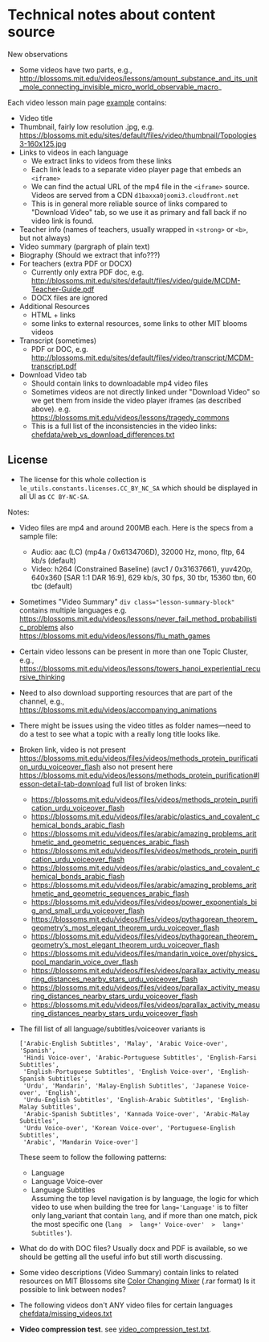 

Technical notes about content source
====================================

New observations

  - Some videos have two parts, e.g.,
    http://blossoms.mit.edu/videos/lessons/amount_substance_and_its_unit_mole_connecting_invisible_micro_world_observable_macro_
    



Each video lesson main page [example](http://blossoms.mit.edu/videos/lessons/choosing_college_roommate_how_multi_criteria_decision_modeling_can_help) contains:

  - Video title
  - Thumbnail, fairly low resolution .jpg, e.g.
    https://blossoms.mit.edu/sites/default/files/video/thumbnail/Topologies3-160x125.jpg
  - Links to videos in each language
    - We extract links to videos from these links
    - Each link leads to a separate video player page that embeds an `<iframe>`
    - We can find the actual URL of the mp4 file in the `<iframe>` source.
      Videos are served from a CDN `d1baxxa0joomi3.cloudfront.net`
    - This is in general more reliable source of links compared to "Download Video" tab,
      so we use it as primary and fall back if no video link is found.
  - Teacher info (names of teachers, usually wrapped in `<strong>` or `<b>`, but not always)
  - Video summary (pargraph of plain text)
  - Biography (Should we extract that info???)
  - For teachers (extra PDF or DOCX)
    - Currently only extra PDF doc, e.g. http://blossoms.mit.edu/sites/default/files/video/guide/MCDM-Teacher-Guide.pdf
    - DOCX files are ignored
  - Additional Resources
    - HTML + links
    - some links to external resources, some links to other MIT blooms videos
  - Transcript (sometimes)
    - PDF or DOC, e.g. http://blossoms.mit.edu/sites/default/files/video/transcript/MCDM-transcript.pdf
  - Download Video tab
    - Should contain links to downloadable mp4 video files
    - Sometimes videos are not directly linked under "Download Video" so we get
      them from inside the video player iframes (as described above).
      e.g. https://blossoms.mit.edu/videos/lessons/tragedy_commons
    - This is a full list of the inconsistencies in the video links:
      [chefdata/web_vs_download_differences.txt](../chefdata/web_vs_download_differences.txt)



License
-------

  - The license for this whole collection is  `le_utils.constants.licenses.CC_BY_NC_SA`
    which should be displayed in all UI as `CC BY-NC-SA`.



Notes:

  - Video files are mp4 and around 200MB each. Here is the specs from a sample file:
     - Audio: aac (LC) (mp4a / 0x6134706D), 32000 Hz, mono, fltp, 64 kb/s (default)
     - Video: h264 (Constrained Baseline) (avc1 / 0x31637661), yuv420p, 640x360
       [SAR 1:1 DAR 16:9], 629 kb/s, 30 fps, 30 tbr, 15360 tbn, 60 tbc (default)
	
  - Sometimes "Video Summary" `div class="lesson-summary-block"` contains multiple languages
    e.g. https://blossoms.mit.edu/videos/lessons/never_fail_method_probabilistic_problems
    also https://blossoms.mit.edu/videos/lessons/flu_math_games

  - Certain video lessons can be present in more than one Topic Cluster, e.g., 
    https://blossoms.mit.edu/videos/lessons/towers_hanoi_experiential_recursive_thinking

  - Need to also download supporting resources that are part of the channel, e.g.,
    https://blossoms.mit.edu/videos/accompanying_animations

  - There might be issues using the video titles as folder names—need to do a test 
    to see what a topic with a really long title looks like.

  - Broken link, video is not present   
    https://blossoms.mit.edu/videos/files/videos/methods_protein_purification_urdu_voiceover_flash
    also not present here https://blossoms.mit.edu/videos/lessons/methods_protein_purification#lesson-detail-tab-download
    full list of broken links:
      - https://blossoms.mit.edu/videos/files/videos/methods_protein_purification_urdu_voiceover_flash
      - https://blossoms.mit.edu/videos/files/arabic/plastics_and_covalent_chemical_bonds_arabic_flash
      - https://blossoms.mit.edu/videos/files/arabic/amazing_problems_arithmetic_and_geometric_sequences_arabic_flash
      - https://blossoms.mit.edu/videos/files/videos/methods_protein_purification_urdu_voiceover_flash
      - https://blossoms.mit.edu/videos/files/arabic/plastics_and_covalent_chemical_bonds_arabic_flash
      - https://blossoms.mit.edu/videos/files/arabic/amazing_problems_arithmetic_and_geometric_sequences_arabic_flash
      - https://blossoms.mit.edu/videos/files/videos/power_exponentials_big_and_small_urdu_voiceover_flash
      - https://blossoms.mit.edu/videos/files/videos/pythagorean_theorem_geometry’s_most_elegant_theorem_urdu_voiceover_flash
      - https://blossoms.mit.edu/videos/files/videos/pythagorean_theorem_geometry’s_most_elegant_theorem_urdu_voiceover_flash
      - https://blossoms.mit.edu/videos/files/mandarin_voice_over/physics_pool_mandarin_voice_over_flash
      - https://blossoms.mit.edu/videos/files/videos/parallax_activity_measuring_distances_nearby_stars_urdu_voiceover_flash
      - https://blossoms.mit.edu/videos/files/videos/parallax_activity_measuring_distances_nearby_stars_urdu_voiceover_flash
      - https://blossoms.mit.edu/videos/files/videos/parallax_activity_measuring_distances_nearby_stars_urdu_voiceover_flash

  - The fill list of all language/subtitles/voiceover variants is
    
        ['Arabic-English Subtitles', 'Malay', 'Arabic Voice-over', 'Spanish', 
         'Hindi Voice-over', 'Arabic-Portuguese Subtitles', 'English-Farsi Subtitles',
         'English-Portuguese Subtitles', 'English Voice-over', 'English-Spanish Subtitles',
         'Urdu', 'Mandarin', 'Malay-English Subtitles', 'Japanese Voice-over', 'English',
         'Urdu-English Subtitles', 'English-Arabic Subtitles', 'English-Malay Subtitles',
         'Arabic-Spanish Subtitles', 'Kannada Voice-over', 'Arabic-Malay Subtitles', 
         'Urdu Voice-over', 'Korean Voice-over', 'Portuguese-English Subtitles', 
         'Arabic', 'Mandarin Voice-over']
    
    These seem to follow the following patterns:
      - Language
      - Language Voice-over
      - Language Subtitles    
    Assuming the top level navigation is by language, the logic for which video
    to use when building the tree for `lang='Language'` is to filter only lang_variant
    that contain `lang`, and if more than one match, pick the most specific one
    (`lang  >  lang+' Voice-over'  >  lang+' Subtitles'`).


  - What do do with DOC files? Usually docx and PDF is available, so we should
    be getting all the useful info but still worth discussing.

  - Some video descriptions (Video Summary) contain links to related resources
    on MIT Blossoms site
    [Color Changing Mixer](http://blossoms.mit.edu/sites/default/files/Mixer.rar) (.rar format)
    Is it possible to link between nodes?

  - The following videos don't ANY video files for certain languages [chefdata/missing_videos.txt](../chefdata/missing_videos.txt)


  - **Video compression test**.
    see [video_compression_test.txt](./video_compression_test.txt).
    
